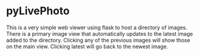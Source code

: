 # pyLivePhoto

This is a very simple web viewer using flask to host a directory of images. There is a primary 
image view that automatically updates to the latest image added to the directory. Clicking any 
of the previous images will show those on the main view. Clicking latest will go back to the 
newest image.
